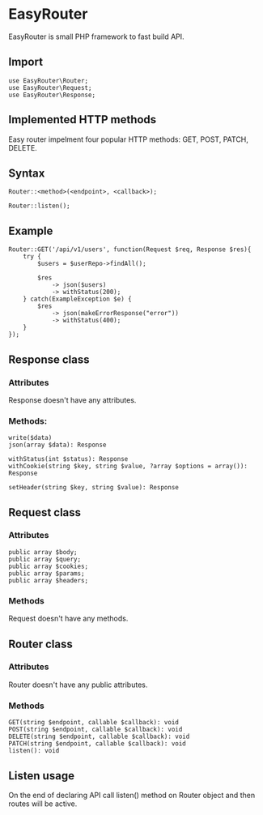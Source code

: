 # EasyRouter
EasyRouter is small PHP framework to fast build API.

## Import

    use EasyRouter\Router;  
    use EasyRouter\Request; 
    use EasyRouter\Response;  
## Implemented HTTP methods
  Easy router impelment four popular HTTP methods: GET, POST, PATCH, DELETE.
  
## Syntax
    Router::<method>(<endpoint>, <callback>);
    
    Router::listen();

## Example
    Router::GET('/api/v1/users', function(Request $req, Response $res){
        try {
            $users = $userRepo->findAll();
            
            $res 
                -> json($users)
                -> withStatus(200);
        } catch(ExampleException $e) {
            $res 
                -> json(makeErrorResponse("error"))
                -> withStatus(400);
        }
    });
    
## Response class
### Attributes
Response doesn't have any attributes.

### Methods:
    write($data)
    json(array $data): Response

    withStatus(int $status): Response
    withCookie(string $key, string $value, ?array $options = array()): Response
    
    setHeader(string $key, string $value): Response
    
## Request class
### Attributes
    public array $body;
    public array $query;
    public array $cookies;
    public array $params;
    public array $headers;
### Methods
Request doesn't have any methods.

## Router class

### Attributes
Router doesn't have any public attributes.

### Methods
    GET(string $endpoint, callable $callback): void
    POST(string $endpoint, callable $callback): void
    DELETE(string $endpoint, callable $callback): void
    PATCH(string $endpoint, callable $callback): void
    listen(): void
    
## Listen usage
On the end of declaring API call listen() method on Router object and then routes will be active.
    
